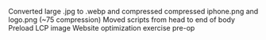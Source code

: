 Converted large .jpg to .webp and compressed 
compressed iphone.png and logo.png (~75 compression)
Moved scripts from head to end of body 
Preload LCP image 
Website optimization exercise 
pre-op 
